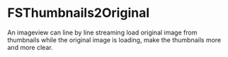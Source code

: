 FSThumbnails2Original
=====================

An imageview can line by line streaming load original image from thumbnails while the original image is loading, make the thumbnails more and more clear.
